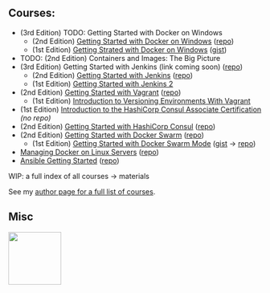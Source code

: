 ## Courses:
- (3rd Edition) TODO: Getting Started with Docker on Windows
  - (2nd Edition) [Getting Started with Docker on Windows](https://www.pluralsight.com/courses/docker-windows-getting-started-2021) ([repo](https://github.com/g0t4/course2-docker-windows-gs))
  - (1st Edition) [Getting Strated with Docker on Windows](https://www.pluralsight.com/courses/docker-windows-getting-started) ([gist](https://gist.github.com/g0t4/0d97a9595c87736a8a72a2bd21afc0d9))
- TODO: (2nd Edition) Containers and Images: The Big Picture
- (3rd Edition) Getting Started with Jenkins (link coming soon) ([repo](https://github.com/g0t4/course3-jenkins-gs))
  - (2nd Edition) [Getting Started with Jenkins](https://www.pluralsight.com/courses/getting-started-jenkins) ([repo](https://github.com/g0t4/course-jenkins-getting-started))
  - (1st Edition) [Getting Started with Jenkins 2](https://www.pluralsight.com/courses/jenkins-2-getting-started)
- (2nd Edition) [Getting Started with Vagrant](https://www.pluralsight.com/courses/vagrant-getting-started) ([repo](https://github.com/g0t4/course2-vagrant-gs))
  - (1st Edition) [Introduction to Versioning Environments With Vagrant](https://www.pluralsight.com/courses/vagrant-versioning-environments)
- (1st Edition) [Introduction to the HashiCorp Consul Associate Certification](https://www.pluralsight.com/courses/hashicorp-consul-associate-intro-cert) _(no repo)_
- (2nd Edition) [Getting Started with HashiCorp Consul](https://www.pluralsight.com/courses/hashicorp-consul-getting-started-cert) ([repo](https://github.com/g0t4/course2-consul-gs))
- (2nd Edition) [Getting Started with Docker Swarm](https://app.pluralsight.com/courses/docker-swarm-getting-started/) ([repo](https://github.com/g0t4/course2-swarm-gs))
  - (1st Edition) [Getting Started with Docker Swarm Mode](https://www.pluralsight.com/courses/docker-swarm-mode-getting-started) ([gist](https://gist.github.com/g0t4/1454ee7342d54aba5313ffc699d472ba) -> [repo](https://github.com/g0t4/docker-swarm-mode-getting-started)) 
- [Managing Docker on Linux Servers](https://www.pluralsight.com/courses/managing-docker-linux-servers) ([repo](https://github.com/g0t4/course-managing-docker-linux-servers))
- [Ansible Getting Started](https://www.pluralsight.com/courses/getting-started-ansible) ([repo](https://github.com/g0t4/course-ansible-getting-started))


WIP: a full index of all courses -> materials

See my [author page for a full list of courses](https://app.pluralsight.com/profile/author/wes-mcclure). 

## Misc

<body>

<a target="_blank" href="https://www.credly.com/badges/c09a4f2e-8e51-4f9f-b9d6-c6d6d1110001/embedded">
  <img width="105" height="105" alt="" src="https://images.credly.com/images/5a1ba86e-8a0f-44cb-b7e2-4c192480fedf/image.png">
</a>

</body>

